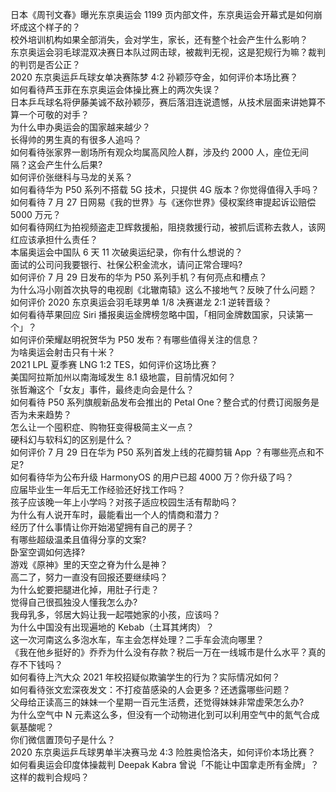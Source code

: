 日本《周刊文春》曝光东京奥运会 1199 页内部文件，东京奥运会开幕式是如何崩坏成这个样子的？  
校外培训机构如果全部消失，会对学生，家长，还有整个社会产生什么影响？  
东京奥运会羽毛球混双决赛日本队过网击球，被裁判无视，这是犯规行为嘛？裁判的判罚是否公正？  
2020 东京奥运乒乓球女单决赛陈梦 4:2 孙颖莎夺金，如何评价本场比赛？  
如何看待芦玉菲在东京奥运会体操比赛上的两次失误？  
日本乒乓球名将伊藤美诚不敌孙颖莎，赛后落泪连说遗憾，从技术层面来讲她算不算一个可敬的对手？  
为什么申办奥运会的国家越来越少？  
长得帅的男生真的有很多人追吗？  
如何看待张家界一剧场所有观众均属高风险人群，涉及约 2000 人，座位无间隔？这会产生什么后果?  
如何评价张继科与马龙的关系？  
如何看待华为 P50 系列不搭载 5G 技术，只提供 4G 版本？你觉得值得入手吗？  
如何看待 7 月 27 日网易《我的世界》与《迷你世界》侵权案终审提起诉讼赔偿 5000 万元？  
如何看待网红为拍视频盗走卫辉救援船，阻挠救援行动，被抓后谎称去救人，该网红应该承担什么责任？  
本届奥运会中国队 6 天 11 次破奥运纪录，你有什么想说的？  
面试的公司问我要银行、社保公积金流水，请问正常合理吗?  
如何评价 7 月 29 日发布的华为 P50 系列手机？有何亮点和槽点？  
为什么冯小刚首次执导的电视剧《北辙南辕》这么不接地气？反映了什么问题？  
如何评价 2020 东京奥运会羽毛球男单 1/8 决赛谌龙 2:1 逆转晋级？  
如何看待苹果回应 Siri 播报奥运金牌榜忽略中国，「相同金牌数国家，只读第一个」？  
如何评价荣耀赵明祝贺华为 P50 发布？有哪些值得关注的信息？  
为啥奥运会射击只有十米？  
2021 LPL 夏季赛 LNG 1:2 TES，如何评价这场比赛？  
美国阿拉斯加州以南海域发生 8.1 级地震，目前情况如何？  
张哲瀚这个「女友」事件，最终走向会是什么？  
如何看待 P50 系列旗舰新品发布会推出的 Petal One？整合式的付费订阅服务是否为未来趋势？  
怎么让一个囤积症、购物狂变得极简主义一点？  
硬科幻与软科幻的区别是什么？  
如何评价 7 月 29 日在华为 P50 系列首发上线的花瓣剪辑 App ？有哪些亮点和不足?  
如何看待华为公布升级 HarmonyOS 的用户已超 4000 万？你升级了吗？  
应届毕业生一年后无工作经验还好找工作吗？  
孩子应该晚一年上小学吗？对孩子适应校园生活有帮助吗？  
为什么有人说开车时，最能看出一个人的情商和潜力？  
经历了什么事情让你开始渴望拥有自己的房子？  
有哪些超级温柔且值得分享的文案?  
卧室空调如何选择?  
游戏《原神》里的天空之脊为什么是神？  
高二了，努力一直没有回报还要继续吗？  
为什么蛇要把腿进化掉，用肚子行走？  
觉得自己很孤独没人懂我怎么办?  
我母乳多，邻居大妈让我一起喂她家的小孩，应该吗？  
为什么中国没有出现遍地的 Kebab（土耳其烤肉）？  
这一次河南这么多泡水车，车主会怎样处理？二手车会流向哪里？  
《我在他乡挺好的》乔乔为什么没有存款？税后一万在一线城市是什么水平？真的存不下钱吗？  
如何看待上汽大众 2021 年校招疑似欺骗学生的行为？实际情况如何？  
如何看待张文宏深夜发文：不打疫苗感染的人会更多？还透露哪些问题？  
父母给正读高三的妹妹一个星期一百元生活费，还觉得妹妹非常虚荣怎么办?  
为什么空气中 N 元素这么多，但没有一个动物进化到可以利用空气中的氮气合成氨基酸呢？  
你们微信置顶句子是什么？  
2020 东京奥运乒乓球男单半决赛马龙 4:3 险胜奥恰洛夫，如何评价本场比赛？  
如何看奥运会印度体操裁判 Deepak Kabra 曾说「不能让中国拿走所有金牌」？这样的裁判合规吗？  
